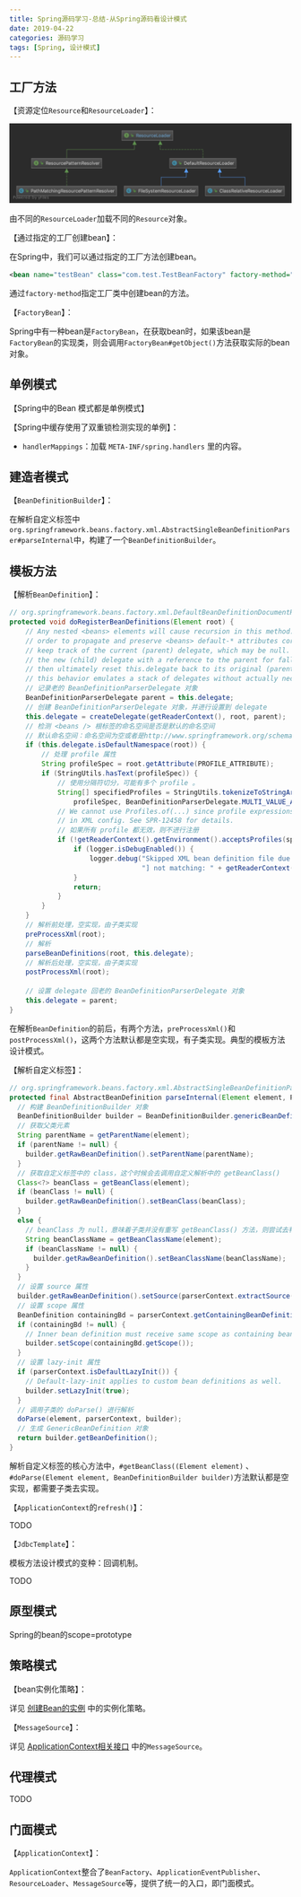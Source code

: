 ```yaml
---
title: Spring源码学习-总结-从Spring源码看设计模式
date: 2019-04-22
categories: 源码学习
tags: [Spring, 设计模式]
---
```




## 工厂方法

【资源定位`Resource`和`ResourceLoader`】：

![资源加载器相关类图](images/资源加载器相关类图.png)

由不同的`ResourceLoader`加载不同的`Resource`对象。

【通过指定的工厂创建bean】：

在Spring中，我们可以通过指定的工厂方法创建bean。

```xml
<bean name="testBean" class="com.test.TestBeanFactory" factory-method="createBean" ></bean>
```

通过`factory-method`指定工厂类中创建bean的方法。

【`FactoryBean`】：

Spring中有一种bean是`FactoryBean`，在获取bean时，如果该bean是`FactoryBean`的实现类，则会调用`FactoryBean#getObject()`方法获取实际的bean对象。

## 单例模式

【Spring中的Bean 模式都是单例模式】



【Spring中缓存使用了双重锁检测实现的单例】：

- `handlerMappings`：加载 `META-INF/spring.handlers` 里的内容。





## 建造者模式

【`BeanDefinitionBuilder`】：

在解析自定义标签中`org.springframework.beans.factory.xml.AbstractSingleBeanDefinitionParser#parseInternal`中，构建了一个`BeanDefinitionBuilder`。



## 模板方法

【解析`BeanDefinition`】：

```java
// org.springframework.beans.factory.xml.DefaultBeanDefinitionDocumentReader#doRegisterBeanDefinitions
protected void doRegisterBeanDefinitions(Element root) {
    // Any nested <beans> elements will cause recursion in this method. In
    // order to propagate and preserve <beans> default-* attributes correctly,
    // keep track of the current (parent) delegate, which may be null. Create
    // the new (child) delegate with a reference to the parent for fallback purposes,
    // then ultimately reset this.delegate back to its original (parent) reference.
    // this behavior emulates a stack of delegates without actually necessitating one.
    // 记录老的 BeanDefinitionParserDelegate 对象
    BeanDefinitionParserDelegate parent = this.delegate;
    // 创建 BeanDefinitionParserDelegate 对象，并进行设置到 delegate
    this.delegate = createDelegate(getReaderContext(), root, parent);
    // 检测 <beans /> 根标签的命名空间是否是默认的命名空间
    // 默认命名空间：命名空间为空或者是http://www.springframework.org/schema/beans
    if (this.delegate.isDefaultNamespace(root)) {
        // 处理 profile 属性
        String profileSpec = root.getAttribute(PROFILE_ATTRIBUTE);
        if (StringUtils.hasText(profileSpec)) {
            // 使用分隔符切分，可能有多个 profile 。
            String[] specifiedProfiles = StringUtils.tokenizeToStringArray(
                profileSpec, BeanDefinitionParserDelegate.MULTI_VALUE_ATTRIBUTE_DELIMITERS);
            // We cannot use Profiles.of(...) since profile expressions are not supported
            // in XML config. See SPR-12458 for details.
            // 如果所有 profile 都无效，则不进行注册
            if (!getReaderContext().getEnvironment().acceptsProfiles(specifiedProfiles)) {
                if (logger.isDebugEnabled()) {
                    logger.debug("Skipped XML bean definition file due to specified profiles [" + profileSpec +
                                 "] not matching: " + getReaderContext().getResource());
                }
                return;
            }
        }
    }
    // 解析前处理，空实现，由子类实现
    preProcessXml(root);
    // 解析
    parseBeanDefinitions(root, this.delegate);
    // 解析后处理，空实现，由子类实现
    postProcessXml(root);

    // 设置 delegate 回老的 BeanDefinitionParserDelegate 对象
    this.delegate = parent;
}
```

在解析`BeanDefinition`的前后，有两个方法，`preProcessXml()`和`postProcessXml()`，这两个方法默认都是空实现，有子类实现。典型的模板方法设计模式。



【解析自定义标签】：

```java
// org.springframework.beans.factory.xml.AbstractSingleBeanDefinitionParser#parseInternal
protected final AbstractBeanDefinition parseInternal(Element element, ParserContext parserContext) {
  // 构建 BeanDefinitionBuilder 对象
  BeanDefinitionBuilder builder = BeanDefinitionBuilder.genericBeanDefinition();
  // 获取父类元素
  String parentName = getParentName(element);
  if (parentName != null) {
    builder.getRawBeanDefinition().setParentName(parentName);
  }
  // 获取自定义标签中的 class，这个时候会去调用自定义解析中的 getBeanClass()
  Class<?> beanClass = getBeanClass(element);
  if (beanClass != null) {
    builder.getRawBeanDefinition().setBeanClass(beanClass);
  }
  else {
    // beanClass 为 null，意味着子类并没有重写 getBeanClass() 方法，则尝试去判断是否重写了 getBeanClassName()
    String beanClassName = getBeanClassName(element);
    if (beanClassName != null) {
      builder.getRawBeanDefinition().setBeanClassName(beanClassName);
    }
  }
  // 设置 source 属性
  builder.getRawBeanDefinition().setSource(parserContext.extractSource(element));
  // 设置 scope 属性
  BeanDefinition containingBd = parserContext.getContainingBeanDefinition();
  if (containingBd != null) {
    // Inner bean definition must receive same scope as containing bean.
    builder.setScope(containingBd.getScope());
  }
  // 设置 lazy-init 属性
  if (parserContext.isDefaultLazyInit()) {
    // Default-lazy-init applies to custom bean definitions as well.
    builder.setLazyInit(true);
  }
  // 调用子类的 doParse() 进行解析
  doParse(element, parserContext, builder);
  // 生成 GenericBeanDefinition 对象
  return builder.getBeanDefinition();
}
```

解析自定义标签的核心方法中，`#getBeanClass((Element element)` 、`#doParse(Element element, BeanDefinitionBuilder builder)`方法默认都是空实现，都需要子类去实现。



【`ApplicationContext`的`refresh()`】：

TODO



【`JdbcTemplate`】：

模板方法设计模式的变种：回调机制。

TODO



## 原型模式

Spring的bean的scope=prototype



## 策略模式

【bean实例化策略】：

详见 [创建Bean的实例](05.8.2-Spring源码学习-IOC-加载Bean-创建Bean-创建Bean的实例.md) 中的实例化策略。

【`MessageSource`】：

详见 [ApplicationContext相关接口](11-Spring源码学习-容器功能扩展-ApplicationContext相关接口.md) 中的`MessageSource`。

## 代理模式

TODO



## 门面模式

【`ApplicationContext`】：

`ApplicationContext`整合了`BeanFactory`、`ApplicationEventPublisher`、`ResourceLoader`、`MessageSource`等，提供了统一的入口，即门面模式。